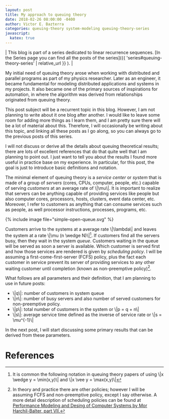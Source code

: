 ```yaml
---
layout: post
title: My approach to queuing theory
date: 2018-02-26 08:00:00 -0400
author: Victor E. Bazterra
categories: queuing-theory system-modeling queuing-theory-series
javascript:
  katex: true
---
```


| This blog is part of a series dedicated to linear recurrence sequences. [In the Series page you can find all the posts of the series]({{ 'series#queuing-theory-series' | relative_url }} ). |

My initial need of queuing theory arose when working with distributed and parallel programs as part of my physics researcher. Later as an engineer, it became fundamental for modeling distributed applications and systems in my projects. It also became one of the primary sources of inspirations for automation, in where the algorithm was derived from relationships originated from queuing theory.

This post subject will be a recurrent topic in this blog. However, I am not planning to write about it one blog after another. I would like to leave some room for adding more things as I learn them, and I am pretty sure there will be a lot of material about this. Therefore, I will occasionally be writing about this topic, and linking all these posts as I go along, so you can always go to the previous posts of this series.

I will not discuss or derive all the details about queuing theoretical results; there are lots of excellent references that do that quite well that I am planning to point out. I just want to tell you about the results I found more useful in practice base on my experience. In particular, for this post, the goal is just to introduce basic definitions and notation.

The minimal element of queuing theory is a *service center* or *system* that is made of a group of *servers* (cores, CPUs, computer, people, etc.) capable of serving *customers* at an average rate of \\|\mu\\|. It is important to realize that servers can be anything capable of providing services like people but also computer cores, processors, hosts, clusters, event data center, etc. Moreover, I refer to customers as anything that can consume services such as people, as well processor instructions, processes, programs, etc.

{% include image file="simple-open-queue.svg" %}

Customers arrive to the systems at a average rate \\|\lambda\\| and leaves the system at a rate \\|\mu (n \wedge N)\\|[^1]. If customers find all the servers busy, then they wait in the system *queue*. Customers waiting in the queue will be served as soon a server is available. Which customer is served first and how those services are rendered is given by *scheduling policy*. I will be assuming a first-come-first-server (FCFS) policy, plus the fact each customer in service prevent its server of providing services to any other waiting customer until completion (known as non-preemptive policy)[^2].

What follows are all parameters and their definition, that I am planning to use in future posts:

* \\|q\\|: number of customers in system queue
* \\|n\\|: number of busy servers and also number of served customers for non-preemptive policy.
* \\|p\\|: total number of customers in the system or \\|p = q + n\\|
* \\|s\\|: average service time defined as the inverse of service rate or \\|s = \mu^{-1}\\|

In the next post, I will start discussing some primary results that can be derived from these parameters.

# References

[^1]: It is common the following notation in queuing theory papers of using \\|x \wedge y = \min(x,y)\\| and \\|x \vee y = \max(x,y)\\|

[^2]: In theory and practice there are other policies; however I will be assuming FCFS and non-preemptive policy, except I say otherwise. A more detail description of scheduling policies can be found at [Performance Modeling and Desing of Computer Systems by Mor Harchil-Balter, part VII.](https://www.amazon.com/Performance-Modeling-Design-Computer-Systems/dp/1107027500)
